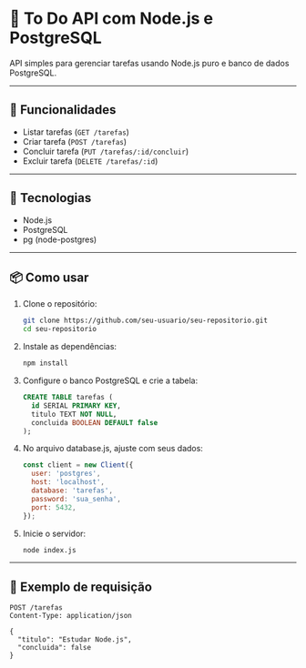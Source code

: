 # 🧠 To Do API com Node.js e PostgreSQL

API simples para gerenciar tarefas usando Node.js puro e banco de dados PostgreSQL.

---

## 🚀 Funcionalidades

- Listar tarefas (`GET /tarefas`)
- Criar tarefa (`POST /tarefas`)
- Concluir tarefa (`PUT /tarefas/:id/concluir`)
- Excluir tarefa (`DELETE /tarefas/:id`)

---

## 🧱 Tecnologias

- Node.js
- PostgreSQL
- pg (node-postgres)

---

## 📦 Como usar

1. Clone o repositório:
   ```bash
   git clone https://github.com/seu-usuario/seu-repositorio.git
   cd seu-repositorio
   ```

2. Instale as dependências:
   ```bash
   npm install
   ```

3. Configure o banco PostgreSQL e crie a tabela:
   ```sql
   CREATE TABLE tarefas (
     id SERIAL PRIMARY KEY,
     titulo TEXT NOT NULL,
     concluida BOOLEAN DEFAULT false
   );
   ```

4. No arquivo database.js, ajuste com seus dados:
   ```js
   const client = new Client({
     user: 'postgres',
     host: 'localhost',
     database: 'tarefas',
     password: 'sua_senha',
     port: 5432,
   });
   ```

5. Inicie o servidor:
   ```bash
   node index.js
   ```

---

## 📮 Exemplo de requisição
   ```Http
   POST /tarefas
   Content-Type: application/json
   
   {
     "titulo": "Estudar Node.js",
     "concluida": false
   }
   ```
